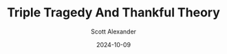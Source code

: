 ---
layout: podcast
title: "Triple Tragedy And Thankful Theory"
author: Scott Alexander
description: https://www.astralcodexten.com/p/triple-tragedy-and-thankful-theory
date: 2024-10-09
length: 6587350
duration: 1647
guid: triple-tragedy-and-thankful-theory
---
